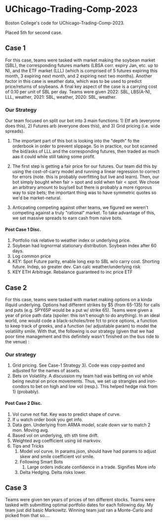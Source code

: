 # UChicago-Trading-Comp-2023
Boston College's code for UChicago-Trading-Comp-2023. 

Placed 5th for second case.

## Case 1
For this case, teams were tasked with market making the soybean market (SBL), the corresponding futures markets (LBSA corr. expiry Jan, etc. up to N), and the ETF market (LLL) (which is comprised of 5 futures expiring this month, 3 expiring next month, and 2 expiring next two months). Another factor in this case is weather data, which was to be used to predict price/returns of soybeans. A final key aspect of the case is a carrying cost of 0.10 per unit of SBL per day. Teams were given 2022: SBL, LBS(A-N), LLL, weather, 2021: SBL, weather, 2020: SBL, weather.

### Our Strategy
Our team focused on split our bot into 3 main functions: 1) Etf arb (everyone does this), 2) Futures arb (everyone does this), and 3) Grid pricing (i.e. wide spreads). 

1) The important part of this bot is looking into the "depth" fo the orderbook in order to prevent slippage. So in practice, our bot scanned the bid/asks of LLL and the corresponding futures, then traded as much aas it could while still taking some profit.

2) The first step is getting a fair price for our futures. Our team did this by using the cost-of-carry model and running a linear regression to correct for errors (note. this is probably overfitting but live and learn). Then, our bot simply bought when fair > spot and sold when fair < spot. We chose an arbitrary amount to buy/sell but there is probably a more rigorous way to size bets; the important thing was to have symmetric quotes so we'd be market-netural.

3) Anticpating competing against other teams, we figured we weren't competing against a truly "rational" market. To take advantage of this, we set massive spreads to earn cash from naive bots.

#### Post Case 1 Disc.
1. Portfolio risk relative to weather index or underlying price.
2. Soybean had lognormal stationary distribution. Soybean index after 60 days. 
3. Log common price
4. KEY: Spot Future parity, enable long exp to SBL w/o carry cost. Shorting future. Indep, so greater dev. Can calc weather/underlying risk
5. KEY ETH Arbitrage. Rebalance guaranteed to inc price ETF

## Case 2
For this case, teams were tasked with market making options on a kinda illquid underlying. Options had different strikes by $5 (from 65-135) for calls and puts (e.g. SPY65P would be a put w/ strike 65). Teams were given a year of price path data (spoiler: this isn't enough to do anything). In an ideal world, one would code a black-scholes/tree fct to price options, a function to keep track of greeks, and a function (w/ adjustable param) to model the volatililty smile. With that, the following is our strategy (given that we had poor time management and this definitely wasn't finished on the bus ride to the venue) :

### Our strategy

1) Grid pricing. See Case-1 Strategy 3). Code was copy-pasted and adjusted for the names of assets.
2) Bets on Volatility. A discussion my team had was betting on vol while being neutral on price movements. Thus, we set up strangles and iron-condors to bet on high and low vol (resp.). This helped hedge risk from 1) (probably).

#### Post Case 2 Disc.
1. Vol curve not flat. Key was to predict shape of curve.
2. If u watch order book you get info. 
3. Data gen. Underlying from ARMA model, scale down var to match 2 mon. Moving avg.
4. Based vol on underlying, sth sth time drift.
5. Weighted avg coefficient using iid markvov. 
6. Tips and Tricks
    1. Model vol curve. In params.json, should have had params to adjust skew and smile coefficient vol smile.
    2. Following Smart Bots
        1. Large orders indicate confidence in a trade. Signifies More info
    3. Delta Hedging. Delta risks lower.

## Case 3
Teams were given ten years of prices of ten different stocks. Teams were tasked with submitting optimal portfolio dates for each following day. My team just did basic Markowitz. Winning team just ran a Monte-Carlo and picked from that so....
